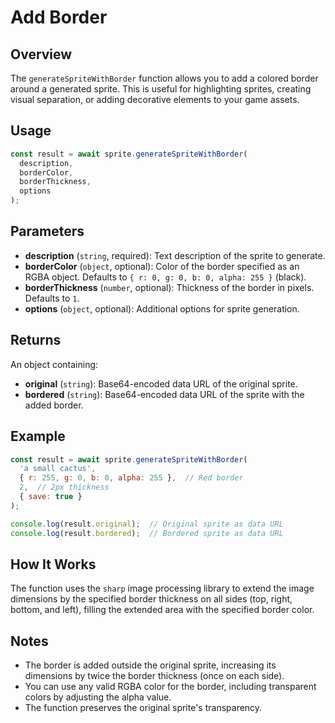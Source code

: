 # Add Border

## Overview

The `generateSpriteWithBorder` function allows you to add a colored border around a generated sprite. This is useful for highlighting sprites, creating visual separation, or adding decorative elements to your game assets.

## Usage

```javascript
const result = await sprite.generateSpriteWithBorder(
  description,
  borderColor,
  borderThickness,
  options
);
```

## Parameters

- **description** (`string`, required): Text description of the sprite to generate.
- **borderColor** (`object`, optional): Color of the border specified as an RGBA object. Defaults to `{ r: 0, g: 0, b: 0, alpha: 255 }` (black).
- **borderThickness** (`number`, optional): Thickness of the border in pixels. Defaults to `1`.
- **options** (`object`, optional): Additional options for sprite generation.

## Returns

An object containing:
- **original** (`string`): Base64-encoded data URL of the original sprite.
- **bordered** (`string`): Base64-encoded data URL of the sprite with the added border.

## Example

```javascript
const result = await sprite.generateSpriteWithBorder(
  'a small cactus',
  { r: 255, g: 0, b: 0, alpha: 255 },  // Red border
  2,  // 2px thickness
  { save: true }
);

console.log(result.original);  // Original sprite as data URL
console.log(result.bordered);  // Bordered sprite as data URL
```

## How It Works

The function uses the `sharp` image processing library to extend the image dimensions by the specified border thickness on all sides (top, right, bottom, and left), filling the extended area with the specified border color.

## Notes

- The border is added outside the original sprite, increasing its dimensions by twice the border thickness (once on each side).
- You can use any valid RGBA color for the border, including transparent colors by adjusting the alpha value.
- The function preserves the original sprite's transparency.
